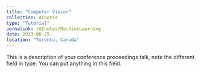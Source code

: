 ```yaml
---
title: "Computer Vision"
collection: AInotes
type: "Tutorial"
permalink: /AInotes/MachineLearning
date: 2023-06-25
location: "Toronto, Canada"
---
```


This is a description of your conference proceedings talk, note the different field in type. You can put anything in this field.
